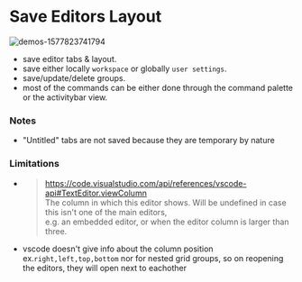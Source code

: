 # Save Editors Layout

![demos-1577823741794](https://user-images.githubusercontent.com/7388088/71633544-65b11800-2c1d-11ea-849d-2007b974fe6b.gif)

- save editor tabs & layout.
- save either locally `workspace` or globally `user settings`.
- save/update/delete groups.
- most of the commands can be either done through the command palette or the activitybar view.

### Notes

- "Untitled" tabs are not saved because they are temporary by nature

### Limitations

- >https://code.visualstudio.com/api/references/vscode-api#TextEditor.viewColumn<br>
    > The column in which this editor shows. Will be undefined in case this isn't one of the main editors,<br>
    > e.g. an embedded editor, or when the editor column is larger than three.

- vscode doesn't give info about the column position ex.`right,left,top,bottom` nor for nested grid groups, so on reopening the editors, they will open next to eachother
